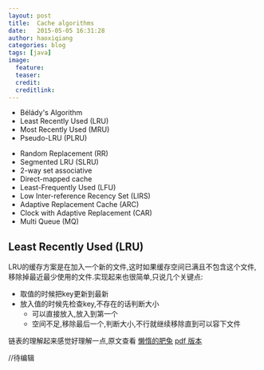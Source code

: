 ```yaml
---
layout: post
title:  Cache algorithms
date:   2015-05-05 16:31:28
author: haoxiqiang
categories: blog
tags: [java]
image:
  feature:
  teaser:
  credit:
  creditlink:
---
```

* Bélády's Algorithm
* Least Recently Used (LRU)
* Most Recently Used (MRU)
* Pseudo-LRU (PLRU)
<!-- more -->
* Random Replacement (RR)
* Segmented LRU (SLRU)
* 2-way set associative
* Direct-mapped cache
* Least-Frequently Used (LFU)
* Low Inter-reference Recency Set (LIRS)
* Adaptive Replacement Cache (ARC)
* Clock with Adaptive Replacement (CAR)
* Multi Queue (MQ)

## Least Recently Used (LRU)

LRU的缓存方案是在加入一个新的文件,这时如果缓存空间已满且不包含这个文件,移除掉最近最少使用的文件.实现起来也很简单,只说几个关键点:

* 取值的时候把key更新到最新
* 放入值的时候先检查key,不存在的话判断大小
	* 可以直接放入,放入到第一个
	* 空间不足,移除最后一个,判断大小,不行就继续移除直到可以容下文件
	
链表的理解起来感觉好理解一点,原文查看 [懒惰的肥兔](http://www.cnblogs.com/lzrabbit/p/3734850.html)   [pdf 版本](/source/pdf/LRU缓存实现-Java-.pdf)



//待编辑
